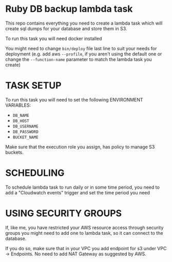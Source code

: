 # Ruby DB backup lambda task
This repo contains everything you need to create a lambda task which will create sql dumps for your database and store them in S3.


To run this task you will need docker installed

You might need to change `bin/deploy` file last line to suit your needs for deployment (e.g. add aws `--profile`, if you aren't using the default one or change the `--function-name` parameter to match the lambda task you create)

# TASK SETUP
To run this task you will need to set the following ENVIRONMENT VARIABLES:
* `DB_NAME`
* `DB_HOST`
* `DB_USERNAME`
* `DB_PASSWORD`
* `BUCKET_NAME`

Make sure that the execution role you assign, has policy to manage S3 buckets.



# SCHEDULING

To schedule lambda task to run daily or in some time period, you need to add a "Cloudwatch events" trigger and set the time period you need

# USING SECURITY GROUPS

If, like me, you have restricted your AWS resource access through security groups you might need to add one to lambda task, so it can connect to the database.

If you do so, make sure that in your VPC you add endpoint for s3 under VPC -> Endpoints. No need to add NAT Gateway as suggested by AWS.

